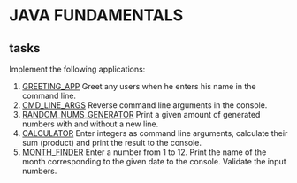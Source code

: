 # JAVA FUNDAMENTALS

## tasks
Implement the following applications: 
1. [GREETING_APP](./greeting) Greet any users when he enters his name in the command line.
2. [CMD_LINE_ARGS](./CmdLineArgs) Reverse command line arguments in the console.
3. [RANDOM_NUMS_GENERATOR](./random_nums_generator) Print a given amount of generated numbers with and without a new line. 
4. [CALCULATOR](./Calculator) Enter integers as command line arguments, calculate their sum (product) and print the result to the console.
5. [MONTH_FINDER](./MonthFinder) Enter a number from 1 to 12. Print the name of the month corresponding to the given date to the console. 
Validate the input numbers.
